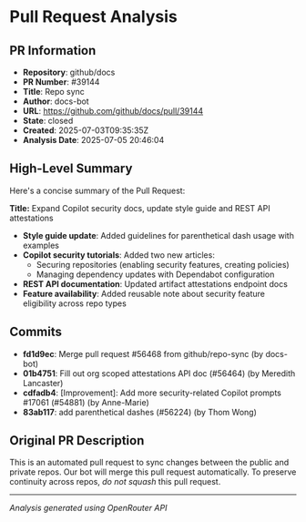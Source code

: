 # Pull Request Analysis

## PR Information
- **Repository**: github/docs
- **PR Number**: #39144
- **Title**: Repo sync
- **Author**: docs-bot
- **URL**: https://github.com/github/docs/pull/39144
- **State**: closed
- **Created**: 2025-07-03T09:35:35Z
- **Analysis Date**: 2025-07-05 20:46:04

## High-Level Summary

Here's a concise summary of the Pull Request:

**Title:** Expand Copilot security docs, update style guide and REST API attestations

- **Style guide update**: Added guidelines for parenthetical dash usage with examples
- **Copilot security tutorials**: Added two new articles:
  - Securing repositories (enabling security features, creating policies)
  - Managing dependency updates with Dependabot configuration
- **REST API documentation**: Updated artifact attestations endpoint docs
- **Feature availability**: Added reusable note about security feature eligibility across repo types

## Commits

- **fd1d9ec**: Merge pull request #56468 from github/repo-sync (by docs-bot)
- **01b4751**: Fill out org scoped attestations API doc (#56464) (by Meredith Lancaster)
- **cdfadb4**:  [Improvement]: Add more security-related Copilot prompts #17061 (#54881) (by Anne-Marie)
- **83ab117**: add parenthetical dashes (#56224) (by Thom Wong)


## Original PR Description


This is an automated pull request to sync changes between the public and private repos.
Our bot will merge this pull request automatically.
To preserve continuity across repos, _do not squash_ this pull request.


---
*Analysis generated using OpenRouter API*
